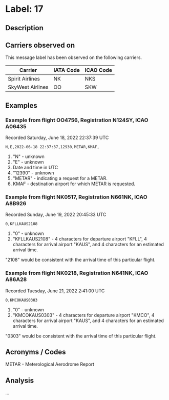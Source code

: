 # Label: 17

## Description


## Carriers observed on

This message label has been observed on the following carriers.

Carrier | IATA Code | ICAO Code 
-------------------- | ----- | -----
Spirit Airlines | NK | NKS
SkyWest Airlines | OO | SKW

## Examples

### Example from flight OO4756, Registration N124SY, ICAO A06435
Recorded Saturday, June 18, 2022 22:37:39 UTC

```
N,E,2022-06-18 22:37:37,12930,METAR,KMAF,
```

1. "N" - unknown
2. "E" - unknown
3. Date and time in UTC
4. "12390" - unknown
5. "METAR" - indicating a request for a METAR.
6. KMAF - destination airport for which METAR is requested.

### Example from flight NK0517, Registration N661NK, ICAO A8B926
Recorded Sunday, June 19, 2022 20:45:33 UTC

```
0,KFLLKAUS2108
```

1. "0" - unknown
2. "KFLLKAUS2108" - 4 characters for departure airport "KFLL", 4 characters for arrival airport "KAUS", and 4 characters for an estimated arrival time.

"2108" would be consistent with the arrival time of this particular flight.

### Example from flight NK0218, Registration N641NK, ICAO A86A28
Recorded Tuesday, June 21, 2022 2:41:00 UTC

```
0,KMCOKAUS0303
```

1. "0" - unknown
2. "KMCOKAUS0303" - 4 characters for departure airport "KMCO", 4 characters for arrival airport "KAUS", and 4 characters for an estimated arrival time.

"0303" would be consistent with the arrival time of this particular flight.

## Acronyms / Codes

METAR - Meterological Aerodrome Report

## Analysis

...
